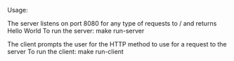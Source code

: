 Usage:

The server listens on port 8080 for any type of requests to / and returns Hello World
To run the server:
    make run-server


The client prompts the user for the HTTP method to use for a request to the server
To run the client:
    make run-client
